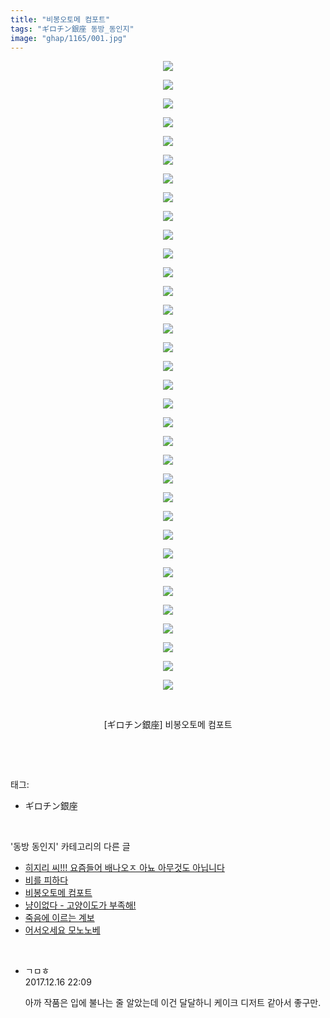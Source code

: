 ```yaml
---
title: "비봉오토메 컴포트"
tags: "ギロチン銀座 동방_동인지"
image: "ghap/1165/001.jpg"
---
```

<div class="article">
<p style="text-align: center; clear: none; float: none;"><img src="{{ site.nasurl }}/ghap/1165/001.jpg"/></p>
<p style="text-align: center; clear: none; float: none;"><img src="{{ site.nasurl }}/ghap/1165/002.jpg"/></p>
<p style="text-align: center; clear: none; float: none;"><img src="{{ site.nasurl }}/ghap/1165/003.jpg"/></p>
<p style="text-align: center; clear: none; float: none;"><img src="{{ site.nasurl }}/ghap/1165/004.jpg"/></p>
<p style="text-align: center; clear: none; float: none;"><img src="{{ site.nasurl }}/ghap/1165/005.jpg"/></p>
<p style="text-align: center; clear: none; float: none;"><img src="{{ site.nasurl }}/ghap/1165/006.jpg"/></p>
<p style="text-align: center; clear: none; float: none;"><img src="{{ site.nasurl }}/ghap/1165/007.jpg"/></p>
<p style="text-align: center; clear: none; float: none;"><img src="{{ site.nasurl }}/ghap/1165/008.jpg"/></p>
<p style="text-align: center; clear: none; float: none;"><img src="{{ site.nasurl }}/ghap/1165/009.jpg"/></p>
<p style="text-align: center; clear: none; float: none;"><img src="{{ site.nasurl }}/ghap/1165/010.jpg"/></p>
<p style="text-align: center; clear: none; float: none;"><img src="{{ site.nasurl }}/ghap/1165/011.jpg"/></p>
<p style="text-align: center; clear: none; float: none;"><img src="{{ site.nasurl }}/ghap/1165/012.jpg"/></p>
<p style="text-align: center; clear: none; float: none;"><img src="{{ site.nasurl }}/ghap/1165/013.jpg"/></p>
<p style="text-align: center; clear: none; float: none;"><img src="{{ site.nasurl }}/ghap/1165/014.jpg"/></p>
<p style="text-align: center; clear: none; float: none;"><img src="{{ site.nasurl }}/ghap/1165/015.jpg"/></p>
<p style="text-align: center; clear: none; float: none;"><img src="{{ site.nasurl }}/ghap/1165/016.jpg"/></p>
<p style="text-align: center; clear: none; float: none;"><img src="{{ site.nasurl }}/ghap/1165/017.jpg"/></p>
<p style="text-align: center; clear: none; float: none;"><img src="{{ site.nasurl }}/ghap/1165/018.jpg"/></p>
<p style="text-align: center; clear: none; float: none;"><img src="{{ site.nasurl }}/ghap/1165/019.jpg"/></p>
<p style="text-align: center; clear: none; float: none;"><img src="{{ site.nasurl }}/ghap/1165/020.jpg"/></p>
<p style="text-align: center; clear: none; float: none;"><img src="{{ site.nasurl }}/ghap/1165/021.jpg"/></p>
<p style="text-align: center; clear: none; float: none;"><img src="{{ site.nasurl }}/ghap/1165/022.jpg"/></p>
<p style="text-align: center; clear: none; float: none;"><img src="{{ site.nasurl }}/ghap/1165/023.jpg"/></p>
<p style="text-align: center; clear: none; float: none;"><img src="{{ site.nasurl }}/ghap/1165/024.jpg"/></p>
<p style="text-align: center; clear: none; float: none;"><img src="{{ site.nasurl }}/ghap/1165/025.jpg"/></p>
<p style="text-align: center; clear: none; float: none;"><img src="{{ site.nasurl }}/ghap/1165/026.jpg"/></p>
<p style="text-align: center; clear: none; float: none;"><img src="{{ site.nasurl }}/ghap/1165/027.jpg"/></p>
<p style="text-align: center; clear: none; float: none;"><img src="{{ site.nasurl }}/ghap/1165/028.jpg"/></p>
<p style="text-align: center; clear: none; float: none;"><img src="{{ site.nasurl }}/ghap/1165/029.jpg"/></p>
<p style="text-align: center; clear: none; float: none;"><img src="{{ site.nasurl }}/ghap/1165/030.jpg"/></p>
<p style="text-align: center; clear: none; float: none;"><img src="{{ site.nasurl }}/ghap/1165/031.jpg"/></p>
<p style="text-align: center; clear: none; float: none;"><img src="{{ site.nasurl }}/ghap/1165/032.jpg"/></p>
<p style="text-align: center; clear: none; float: none;"><img src="{{ site.nasurl }}/ghap/1165/033.jpg"/></p>
<p style="text-align: center; clear: none; float: none;"><img src="{{ site.nasurl }}/ghap/1165/034.jpg"/></p>
<p style="text-align: center; clear: none; float: none;"><br/></p>
<p style="text-align: center; clear: none; float: none;">[ギロチン銀座] 비봉오토메 컴포트</p>
<p><br/></p>
</div><br/>
<div class="tagTrail">
<p>태그: </p>
<ul>
<li>ギロチン銀座</li>
</ul>
</div><br/>
<div class="another">
<p>'동방 동인지' 카테고리의 다른 글</p>
<ul>
<li><a href="/2016-07-28-ghap_1167">히지리 씨!!! 요즘들어 배나오ㅈ 아뇨 아무것도 아닙니다</a></li>
<li><a href="/2016-07-28-ghap_1166">비를 피하다</a></li>
<li><a href="/2016-07-28-ghap_1165">비봉오토메 컴포트</a></li>
<li><a href="/2016-07-28-ghap_1163">냥이없다 - 고양이도가 부족해!</a></li>
<li><a href="/2016-07-27-ghap_1162">죽음에 이르는 계보</a></li>
<li><a href="/2016-07-27-ghap_1161">어서오세요 모노노베</a></li>
</ul>
</div><br/>
<div class="cb_module cb_fluid">
<div class="cb_wrt cb_profile">
<div class="comment">
<ul>
<li class="cb_thumb_off" id="comment15153541">
<div class="cb_comment_area">
<div class="cb_info_area">
<div class="cb_section">
<span class="cb_nick_name">ㄱㅁㅎ</span>
</div>
<div class="cb_section">
<span class="cb_date">2017.12.16 22:09 </span>
</div>
</div>
<div class="cb_dsc_comment">
<p class="cb_dsc">
											아까 작품은 입에 불나는 줄 알았는데 이건 달달하니 케이크 디저트 같아서 좋구만.
										</p>
</div>
</div></li>
</ul>
</div>
</div><!-- commentList close -->
</div><br/>
